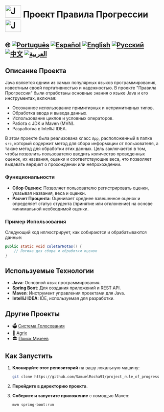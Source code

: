 # <img src="https://blog.geekhunter.com.br/wp-content/uploads/2020/07/pngwing.com_.png" alt="Java Projects Logo" width="52" height="40" /> Проект Правила Прогрессии <img src="https://blog.geekhunter.com.br/wp-content/uploads/2020/07/pngwing.com_.png" alt="Java Projects Logo" width="52" height="40" />

## 🌐 [![Português](https://img.shields.io/badge/Português-green)](https://github.com/SamuelRocha91/project_rule_of_progression/blob/main/README.md) [![Español](https://img.shields.io/badge/Español-yellow)](https://github.com/SamuelRocha91/project_rule_of_progression/blob/main/README_es.md) [![English](https://img.shields.io/badge/English-blue)](https://github.com/SamuelRocha91/project_rule_of_progression/blob/main/README_en.md) [![Русский](https://img.shields.io/badge/Русский-lightgrey)](https://github.com/SamuelRocha91/project_rule_of_progression/blob/main/README_ru.md) [![中文](https://img.shields.io/badge/中文-red)](https://github.com/SamuelRocha91/project_rule_of_progression/project_rule_of_progression/blob/main/README_ch.md) [![العربية](https://img.shields.io/badge/العربية-orange)](https://github.com/SamuelRocha91/project_rule_of_progression/blob/main/README_ar.md)

## Описание Проекта

Java является одним из самых популярных языков программирования, известным своей портативностью и надежностью. В проекте "Правила Прогрессии" были отработаны основные знания о языке Java и его инструментах, включая:

- Осознанное использование примитивных и непримитивных типов.
- Обработка ввода и вывода данных.
- Использование циклов и условных операторов.
- Работа с JDK и Maven (MVN).
- Разработка в IntelliJ IDEA.

В этом проекте была реализована класс `App`, расположенный в папке `src`, который содержит метод для сбора информации от пользователя, а также метод для обработки этих данных. Цель заключается в том, чтобы позволить пользователю вводить количество проведенных оценок, их названия, оценки и соответствующие веса, что позволяет выдавать вердикт о прохождении или непрохождении.

### Функциональности

- **Сбор Оценок**: Позволяет пользователю регистрировать оценки, указывая названия, веса и оценки.
- **Расчет Процента**: Оценивает среднее взвешенное оценок и определяет статус студента (принятие или отклонение) на основе минимальной необходимой оценки.

### Пример Использования

Следующий код иллюстрирует, как собираются и обрабатываются данные:

```java
public static void coletarNotas() {
    // Логика для сбора и обработки оценок
}
```

## Используемые Технологии

- **Java**: Основной язык программирования.
- **Spring Boot**: Для создания приложений и REST API.
- **Maven**: Инструмент управления проектами для Java.
- **IntelliJ IDEA**: IDE, используемая для разработки.

## Другие Проекты

- 🗳️ [Система Голосования](https://github.com/SamuelRocha91/sistemaDeVotacao/blob/main/README_ru.md)
- 🌱 [Agrix](https://github.com/SamuelRocha91/Agrix/blob/main/README_ru.md)
- 🏛️ [Поиск Музеев](https://github.com/SamuelRocha91/localizadorDeMuseus/blob/main/README_ru.md)

## Как Запустить

1. **Клонируйте этот репозиторий** на вашу локальную машину:
   ```sh
   git clone https://github.com/SamuelRocha91/project_rule_of_progression.git
   ```

2. **Перейдите в директорию проекта**.

3. **Соберите и запустите приложение** с помощью Maven:
   ```sh
   mvn spring-boot:run
   ```
